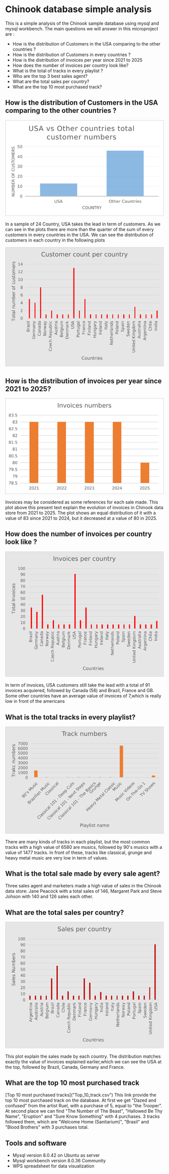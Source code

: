 <h1> Chinook database simple analysis </h1>
This is a simple analysis of the Chinook sample database using mysql and mysql workbench. The main questions we will answer in this microproject are :
<ul><li>How is the distribution of Customers in the USA comparing to the other countries ?</li>
<li>How is the distribution of Customers in every countries ?</li>
<li>How is the distribution of invoices per year since 2021 to 2025</li>
<li>How does the number of invoices per country look like?</li>
<li>What is the total of tracks in every playlist ?</li>
<li>Who are the top 3 best sales agent?</li>
<li>What are the total sales per country?</li>
<li>What are the top 10 most purchased track?</li>
</ul>
<h2>How is the distribution of Customers in the USA comparing to the other countries ?</h2>
<img src = "datasets/USA vs Other customers.png"/>
<p> In a sample of 24 Country, USA takes the lead in term of customers. As we can see in the plots there are more than the quarter  of the sum of every customers in every countries in the USA. We can see the distribution of customers in each country in the following plots</p>
<img src = "datasets/Customer per country.png"/>
<h2>How is the distribution of invoices per year since 2021 to 2025?</h2>
<img src = "datasets/Invoices per year.png"/>
<p> Invoices may be considered as some references for each sale made. This plot above this present text explain the evolution of invoices in Chinook data store
from 2021 to 2025. The plot shows an equal distribution of it with a value of 83 since 2021 to 2024, but it decreased at a value of 80 in 2025.</p>
<h2>How does the number of invoices per country look like ?</h2>
<img src = "datasets/Invoices per country.png"/>
<p> In term of invoices, USA customers still take the lead with a total of 91 invoices acquiered, followed by Canada (56) and  Brazil, France and GB. 
Some other countries have an average value of invoices of 7,which is really low in front of the americans</p>
<h2>What is the total tracks in every playlist?</h2>
<img src = "datasets/track per playlist.png"/>
<p> There are many kinds of tracks in each playlist, but the most common tracks with a high value of 6580 are musics, followed by 90's musics with a value of 1477 tracks. In front of these, tracks like classical, grunge and heavy metal music are very low in term of values.</p>
<h2>What is the total sale made by every sale agent?</h2>
<p> Three sales agent and marketers made a high value of sales in the Chinook data store: Jane Peacock with a total sales of 146, Margaret Park and Steve Johson with 140 and 126 sales each other.</p>
<h2>What are the total sales per country?</h2>
<img src = "datasets/Sales per coutry.png"/>
<p> This plot explain the sales made by each country. The distribution matches exactly the value of invoices explained earlier,which we can see the USA at the top, followed by Brazil, Canada, Germany and France.</p>
<h2>What are the top 10 most purchased track</h2>
 <p>[Top 10 most purchased tracks]("Top_10_track.csv")
This link provide the top 10 most purchased track on the database. At first we get "Dazed and confused" from the artist Ruel, with a purchase of 5, equal to "the Trooper". At second place we can find "The Number of The Beast", "Hallowed Be Thy Name", "Eruption" and "Sure Know Something" with 4 purchases. 3 tracks followed them, which are "Welcome Home (Sanitarium)", "Brasil" and "Blood Brothers" with 3 purchases total.</p>
<h2> Tools and software</h2>
<ul><li>Mysql version 8.0.42 on Ubuntu as server</li>
<li>Mysql workbench version 8.0.36 Community </li>
<li>WPS spreadsheet for data visualization</li>
</ul>
